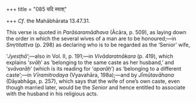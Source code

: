 +++
title = "085 यदि स्वाश्"

+++
*Cf*. the Mahābhārata 13.47.31.

This verse is quoted in *Parāśaramādhava* (Ācāra, p. 509), as laying
down the order in which the several wives of a man are to be
honoured;—in *Smṛtitattva* (p. 298) as declaring who is to be regarded
as the ‘Senior’ wife,

‘*Jyesṭhā*’;—also in Vol. II, p. 191;—in *Vivādaratnākara* (p. 419),
which explains ‘*svāḥ*’ as ‘belonging to the same caste as her husband,’
and ‘*svāvarāḥ*’ (which is its reading for ‘*aparāḥ*’) as ‘belonging to
a different caste’;—in *Vīramitrodaya* (Vyavahāra, 198a);—and by
*Jīmūtavāhana* (Dāyabhāga, p. 257), which says that the wife of one’s
own caste, even though married later, would be the *Senior* and hence
entitled to associate with the husband in his religious acts.


